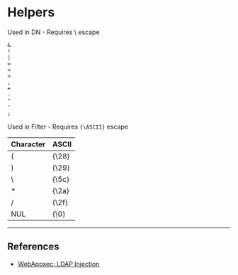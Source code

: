 # Helpers

Used in DN - Requires \ escape

```
&
!
|
=
<
>
,
+
-
"
'
;
```

Used in Filter - Requires `{\ASCII}` escape

| Character | ASCII |
| --------- | ----- |
| (         | {\28} |
| )         | {\29} |
| \         | {\5c} |
| *         | {\2a} |
| /         | {\2f} |
| NUL       | {\0}  |

---
## References

- [WebAppsec: LDAP Injection](https://projects.webappsec.org/w/page/13246947/LDAP%20Injection)
